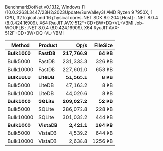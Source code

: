 
BenchmarkDotNet v0.13.12, Windows 11 (10.0.22631.3447/23H2/2023Update/SunValley3)
AMD Ryzen 9 7950X, 1 CPU, 32 logical and 16 physical cores
.NET SDK 8.0.204
  [Host]     : .NET 8.0.4 (8.0.424.16909), X64 RyuJIT AVX-512F+CD+BW+DQ+VL+VBMI
  Job-WOUFLB : .NET 8.0.4 (8.0.424.16909), X64 RyuJIT AVX-512F+CD+BW+DQ+VL+VBMI


 Method    | Product | Op/s      | FileSize |
---------- |-------- |----------:|---------:|
 **Bulk1000**  | **FastDB**  | **217,766.9** |    **64 KB** |
 Bulk5000  | FastDB  | 231,333.3 |   326 KB |
 Bulk10000 | FastDB  | 227,601.0 |   653 KB |
 **Bulk1000**  | **LiteDB**  |  **51,565.1** |     **8 KB** |
 Bulk5000  | LiteDB  |  47,163.2 |     8 KB |
 Bulk10000 | LiteDB  |  44,020.6 |     8 KB |
 **Bulk1000**  | **SQLite**  | **209,027.2** |    **52 KB** |
 Bulk5000  | SQLite  | 286,072.8 |   228 KB |
 Bulk10000 | SQLite  | 301,032.2 |   444 KB |
 **Bulk1000**  | **VistaDB** |   **2,421.1** |   **164 KB** |
 Bulk5000  | VistaDB |   4,539.2 |   644 KB |
 Bulk10000 | VistaDB |   2,638.8 |  1256 KB |
